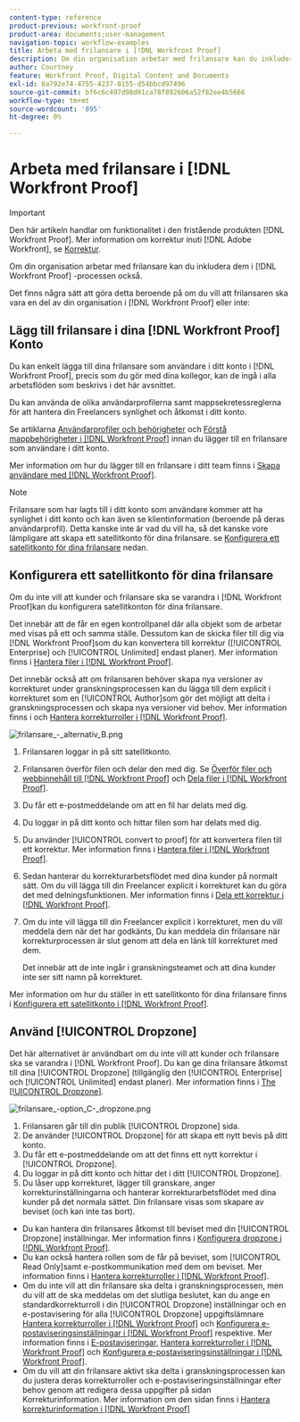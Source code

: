 ```yaml
---
content-type: reference
product-previous: workfront-proof
product-area: documents;user-management
navigation-topic: workflow-examples
title: Arbeta med frilansare i [!DNL Workfront Proof]
description: Om din organisation arbetar med frilansare kan du inkludera dem i [!DNL Workfront Proof] -processen också.
author: Courtney
feature: Workfront Proof, Digital Content and Documents
exl-id: 8a792e74-4755-4237-8155-d54bbcd97496
source-git-commit: bf6c6c497d98d91ca78f892606a52f82ee4b5666
workflow-type: tm+mt
source-wordcount: '895'
ht-degree: 0%

---
```


# Arbeta med frilansare i [!DNL Workfront Proof]

>[!IMPORTANT]
>
>Den här artikeln handlar om funktionalitet i den fristående produkten [!DNL Workfront Proof]. Mer information om korrektur inuti [!DNL Adobe Workfront], se [Korrektur](../../../review-and-approve-work/proofing/proofing.md).

Om din organisation arbetar med frilansare kan du inkludera dem i [!DNL Workfront Proof] -processen också.

Det finns några sätt att göra detta beroende på om du vill att frilansaren ska vara en del av din organisation i [!DNL Workfront Proof] eller inte:

## Lägg till frilansare i dina [!DNL Workfront Proof] Konto

Du kan enkelt lägga till dina frilansare som användare i ditt konto i [!DNL Workfront Proof], precis som du gör med dina kollegor, kan de ingå i alla arbetsflöden som beskrivs i det här avsnittet.

Du kan använda de olika användarprofilerna samt mappsekretessreglerna för att hantera din Freelancers synlighet och åtkomst i ditt konto.

Se artiklarna  [Användarprofiler och behörigheter](https://support.workfront.com/hc/https://support.workfront.com/hc/en-us/articles/115004087428-User-profiles-and-permissions) och [Förstå mappbehörigheter i [!DNL Workfront Proof]](../../../workfront-proof/wp-work-proofsfiles/organize-your-work/folder-permissions.md) innan du lägger till en frilansare som användare i ditt konto.

Mer information om hur du lägger till en frilansare i ditt team finns i [Skapa användare med [!DNL Workfront Proof]](../../../workfront-proof/wp-mnguserscontacts/users/create-users.md).

>[!NOTE]
>
>Frilansare som har lagts till i ditt konto som användare kommer att ha synlighet i ditt konto och kan även se klientinformation (beroende på deras användarprofil). Detta kanske inte är vad du vill ha, så det kanske vore lämpligare att skapa ett satellitkonto för dina frilansare. se [Konfigurera ett satellitkonto för dina frilansare](https://support.workfront.com/knowledge/articles/115004259868/en-us?brand_id=662728&amp;return_to=%2Fhc%2Fen-us%2Farticles%2F115004259868#Option-B---set-up-a-satellite-account-for-your-freelancers) nedan.

## Konfigurera ett satellitkonto för dina frilansare

Om du inte vill att kunder och frilansare ska se varandra i [!DNL Workfront Proof]kan du konfigurera satellitkonton för dina frilansare.

Det innebär att de får en egen kontrollpanel där alla objekt som de arbetar med visas på ett och samma ställe. Dessutom kan de skicka filer till dig via [!DNL Workfront Proof]som du kan konvertera till korrektur ([!UICONTROL Enterprise] och [!UICONTROL Unlimited] endast planer). Mer information finns i [Hantera filer i [!DNL Workfront Proof]](../../../workfront-proof/wp-work-proofsfiles/manage-your-work/manage-files.md).

Det innebär också att om frilansaren behöver skapa nya versioner av korrekturet under granskningsprocessen kan du lägga till dem explicit i korrekturet som en [!UICONTROL Author]som gör det möjligt att delta i granskningsprocessen och skapa nya versioner vid behov. Mer information finns i och [Hantera korrekturroller i [!DNL Workfront Proof]](../../../workfront-proof/wp-work-proofsfiles/share-proofs-and-files/manage-proof-roles.md).

![frilansare_-_alternativ_B.png](assets/freelancers---option-b-350x98.png)

1. Frilansaren loggar in på sitt satellitkonto.
1. Frilansaren överför filen och delar den med dig. Se [Överför filer och webbinnehåll till [!DNL Workfront Proof]](../../../workfront-proof/wp-work-proofsfiles/create-proofs-and-files/upload-files-web-content.md) och [Dela filer i [!DNL Workfront Proof]](../../../workfront-proof/wp-work-proofsfiles/share-proofs-and-files/share-files.md).

1. Du får ett e-postmeddelande om att en fil har delats med dig.
1. Du loggar in på ditt konto och hittar filen som har delats med dig.
1. Du använder [!UICONTROL convert to proof] för att konvertera filen till ett korrektur. Mer information finns i [Hantera filer i [!DNL Workfront Proof]](../../../workfront-proof/wp-work-proofsfiles/manage-your-work/manage-files.md).
1. Sedan hanterar du korrekturarbetsflödet med dina kunder på normalt sätt. Om du vill lägga till din Freelancer explicit i korrekturet kan du göra det med delningsfunktionen. Mer information finns i [Dela ett korrektur i [!DNL Workfront Proof]](../../../workfront-proof/wp-work-proofsfiles/share-proofs-and-files/share-proof.md).
1. Om du inte vill lägga till din Freelancer explicit i korrekturet, men du vill meddela dem när det har godkänts, Du kan meddela din frilansare när korrekturprocessen är slut genom att dela en länk till korrekturet med dem.

   Det innebär att de inte ingår i granskningsteamet och att dina kunder inte ser sitt namn på korrekturet.

Mer information om hur du ställer in ett satellitkonto för dina frilansare finns i  [Konfigurera ett satellitkonto i [!DNL Workfront Proof]](../../../workfront-proof/wp-acct-admin/satellite-accounts/configure-sat-acct-in-wp.md).

## Använd [!UICONTROL Dropzone]

Det här alternativet är användbart om du inte vill att kunder och frilansare ska se varandra i [!DNL Workfront Proof]. Du kan ge dina frilansare åtkomst till dina [!UICONTROL Dropzone] (tillgänglig den [!UICONTROL Enterprise] och [!UICONTROL Unlimited] endast planer). Mer information finns i [The [!UICONTROL Dropzone]](../../../workfront-proof/wp-work-proofsfiles/create-proofs-and-files/dropzone.md).

![frilansare_-_option_C_-_dropzone.png](assets/freelancers---option-c---dropzone-350x98.png)

1. Frilansaren går till din publik [!UICONTROL Dropzone] sida.
1. De använder [!UICONTROL Dropzone] för att skapa ett nytt bevis på ditt konto.
1. Du får ett e-postmeddelande om att det finns ett nytt korrektur i [!UICONTROL Dropzone].
1. Du loggar in på ditt konto och hittar det i ditt [!UICONTROL Dropzone].
1. Du låser upp korrekturet, lägger till granskare, anger korrekturinställningarna och hanterar korrekturarbetsflödet med dina kunder på det normala sättet. Din frilansare visas som skapare av beviset (och kan inte tas bort).

* Du kan hantera din frilansares åtkomst till beviset med din [!UICONTROL Dropzone] inställningar. Mer information finns i [Konfigurera dropzone i [!DNL Workfront Proof]](../../../workfront-proof/wp-acct-admin/account-settings/configure-dropzone-in-wp.md).
* Du kan också hantera rollen som de får på beviset, som [!UICONTROL Read Only]samt e-postkommunikation med dem om beviset. Mer information finns i [Hantera korrekturroller i [!DNL Workfront Proof]](../../../workfront-proof/wp-work-proofsfiles/share-proofs-and-files/manage-proof-roles.md).
* Om du inte vill att din frilansare ska delta i granskningsprocessen, men du vill att de ska meddelas om det slutliga beslutet, kan du ange en standardkorrekturroll i din [!UICONTROL Dropzone] inställningar och en e-postavisering för alla [!UICONTROL Dropzone] uppgiftslämnare [Hantera korrekturroller i [!DNL Workfront Proof]](../../../workfront-proof/wp-work-proofsfiles/share-proofs-and-files/manage-proof-roles.md) och [Konfigurera e-postaviseringsinställningar i [!DNL Workfront Proof]](../../../workfront-proof/wp-emailsntfctns/email-alerts/config-email-notification-settings-wp.md) respektive. Mer information finns i [E-postaviseringar,](https://support.workfront.com/hc/en-us/sections/115000911867-Email-alerts) [Hantera korrekturroller i [!DNL Workfront Proof]](../../../workfront-proof/wp-work-proofsfiles/share-proofs-and-files/manage-proof-roles.md) och [Konfigurera e-postaviseringsinställningar i [!DNL Workfront Proof]](../../../workfront-proof/wp-emailsntfctns/email-alerts/config-email-notification-settings-wp.md).
* Om du vill att din frilansare aktivt ska delta i granskningsprocessen kan du justera deras korrekturroller och e-postaviseringsinställningar efter behov genom att redigera dessa uppgifter på sidan Korrekturinformation. Mer information om den sidan finns i [Hantera korrekturinformation i [!DNL Workfront Proof]](../../../workfront-proof/wp-work-proofsfiles/manage-your-work/manage-proof-details.md)
